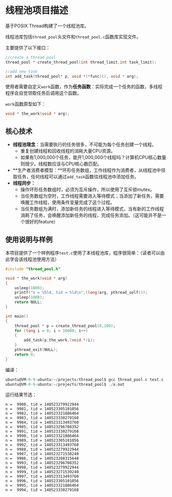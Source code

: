# 线程池项目描述

基于POSIX Thread构建了一个线程池库。

线程池库包括`thread_pool`头文件和`thread_pool.c`函数库实现文件。

主要提供了以下接口：

```c
//create a thread pool
thread_pool * create_thread_pool(int thread_limit,int task_limit);

//add new task
int add_task(thread_pool* p, void *(*func)(), void * arg);
```

使用者需要自定义`work`函数，作为**任务函数**：实际完成一个任务的函数，多线程程序会自觉领取任务后调用这个函数。

`work`函数原型如下：

```c
void * the_work(void * arg);
```

## 核心技术

* **线程池理念**：当需要执行的任务很多，不可能为每个任务创建一个线程。
  * 重复创建线程和回收线程的消耗大量CPU资源。
  * 如果有1,000,000个任务，能开1,000,000个线程吗？计算机CPU核心数量则很少。线程数应该与CPU核心数匹配。
* **生产者消费者模型：**环形任务数组，工作线程作为消费者，从线程池中领取任务，任何线程可以通过`add_task`函数往线程池中添加任务。
* **线程同步：**
  * 操作环形任务数组时，必须为互斥操作，所以使用了互斥锁mutex。
  * 当任务数组为空时，工作线程需要进入等待模式；当添加了新任务，需要唤醒工作线程，使用条件变量完成了这个过程。
  * 当任务数组为满时，添加新任务的线程进入等待模式，当有新的工作线程消耗了任务，会唤醒添加新任务的线程，完成任务添加。（这可能并不是一个很好的feature）

## 使用说明与样例

本项目提供了一个样例程序`test.c`使用了本线程池库，程序很简单：（读者可以由此学会该线程池使用方法）

```c
#include "thread_pool.h"

void * the_work(void * arg)
{
    usleep(1000);
    printf("n = %5ld, tid = %ld\n",(long)arg, pthread_self());
    usleep(1000);
    return NULL;
}

int main()
{
    thread_pool * p = create_thread_pool(8,100);
    for (long i = 0; i < 10000; i++)
    {
        add_task(p,the_work,(void *)i);
    }
    pthread_exit(NULL);
    return 0;
}
```

编译：

```c
ubuntu@VM-0-9-ubuntu:~/projects/thread_pool$ gcc thread_pool.c test.c -pthread
ubuntu@VM-0-9-ubuntu:~/projects/thread_pool$ ./a.out
```

运行结果节选：

```
n =  9980, tid = 140523279922944
n =  9981, tid = 140523305101056
n =  9982, tid = 140523321886464
n =  9983, tid = 140523330279168
n =  9984, tid = 140523313493760
n =  9985, tid = 140523296708352
n =  9991, tid = 140523330279168
n =  9990, tid = 140523321886464
n =  9989, tid = 140523305101056
n =  9992, tid = 140523313493760
n =  9988, tid = 140523279922944
n =  9987, tid = 140523271530240
n =  9986, tid = 140523288315648
n =  9993, tid = 140523296708352
n =  9998, tid = 140523279922944
n =  9999, tid = 140523271530240
n =  9997, tid = 140523313493760
n =  9996, tid = 140523305101056
n =  9995, tid = 140523321886464
n =  9994, tid = 140523330279168
```

